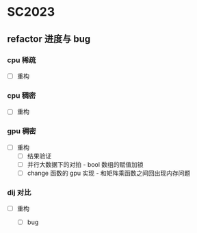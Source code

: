# SC2023
## refactor 进度与 bug

### cpu 稀疏

- [ ] 重构

### cpu 稠密

- [ ] 重构

### gpu 稠密

- [ ] 重构
  - [ ] 结果验证
  - [ ] 并行大数据下的对拍 - bool 数组的赋值加锁
  - [ ] change 函数的 gpu 实现 - 和矩阵乘函数之间回出现内存问题

### dij 对比

- [ ] 重构
  - [ ] bug

